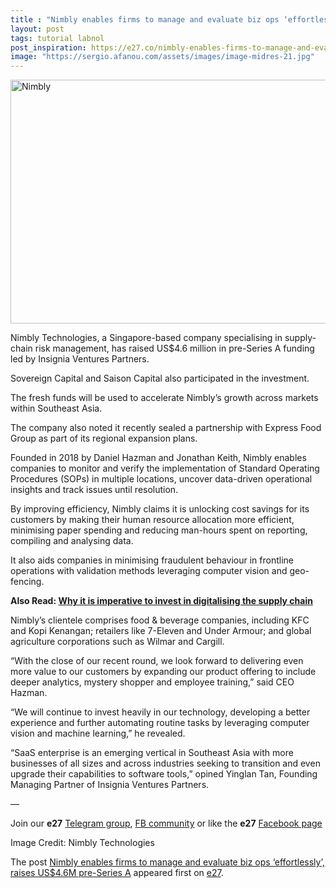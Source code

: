```yaml
---
title : "Nimbly enables firms to manage and evaluate biz ops ‘effortlessly’, raises US$4.6M pre-Series A"
layout: post
tags: tutorial labnol
post_inspiration: https://e27.co/nimbly-enables-firms-to-manage-and-evaluate-biz-ops-effortlessly-raises-us4-6m-pre-series-a-20210330/
image: "https://sergio.afanou.com/assets/images/image-midres-21.jpg"
---
```


<img loading="lazy" class="aligncenter size-full wp-image-412574" src="https://e27.co/wp-content/uploads/2021/03/IMG_4555-1.jpg" alt="Nimbly" width="690" height="390" />
<p>Nimbly Technologies, a Singapore-based company specialising in supply-chain risk management, has raised US$4.6 million in pre-Series A funding led by Insignia Ventures Partners.</p>
<p>Sovereign Capital and Saison Capital also participated in the investment.</p>
<p>The fresh funds will be used to accelerate Nimbly&#8217;s growth across markets within Southeast Asia.</p>
<p>The company also noted it recently sealed a partnership with Express Food Group as part of its regional expansion plans.</p>
<p>Founded in 2018 by Daniel Hazman and Jonathan Keith, Nimbly enables companies to monitor and verify the implementation of Standard Operating Procedures (SOPs) in multiple locations, uncover data-driven operational insights and track issues until resolution.</p>
<p>By improving efficiency, Nimbly claims it is unlocking cost savings for its customers by making their human resource allocation more efficient, minimising paper spending and reducing man-hours spent on reporting, compiling and analysing data.</p>
<p>It also aids companies in minimising fraudulent behaviour in frontline operations with validation methods leveraging computer vision and geo-fencing.</p>
<p><strong>Also Read: <a rel="follow" href="https://e27.co/why-is-it-imperative-to-invest-in-digitalising-the-supply-chain-20201117/">Why it is imperative to invest in digitalising the supply chain</a></strong></p>
<p>Nimbly&#8217;s clientele comprises food &amp; beverage companies, including KFC and Kopi Kenangan; retailers like 7-Eleven and Under Armour; and global agriculture corporations such as Wilmar and Cargill.</p>
<p>“With the close of our recent round, we look forward to delivering even more value to our customers by expanding our product offering to include deeper analytics, mystery shopper and employee training,&#8221; said CEO Hazman.</p>
<p>&#8220;We will continue to invest heavily in our technology, developing a better experience and further automating routine tasks by leveraging computer vision and machine learning,” he revealed.</p>
<p>“SaaS enterprise is an emerging vertical in Southeast Asia with more businesses of all sizes and across industries seeking to transition and even upgrade their capabilities to software tools,” opined Yinglan Tan, Founding Managing Partner of Insignia Ventures Partners.</p>
<p>—</p>
<p data-pm-slice="1 1 []">Join our <strong>e27</strong> <a class="ProsemirrorEditor-link" rel="follow" href="https://t.me/joinchat/HmTbfBcGCZeykhM8NOlQ-g" rel="follow" >Telegram group</a>, <a class="ProsemirrorEditor-link" rel="follow" href="https://www.facebook.com/groups/e27co/permalink/886904662065955/" rel="follow" >FB community</a> or like the <strong>e27</strong> <a class="ProsemirrorEditor-link" rel="follow" href="https://www.facebook.com/e27/?ref=your_pages" rel="follow" >Facebook page</a></p>
<p data-pm-slice="1 1 []">Image Credit: Nimbly Technologies</p>
<p>The post <a rel="nofollow" href="https://e27.co/nimbly-enables-firms-to-manage-and-evaluate-biz-ops-effortlessly-raises-us4-6m-pre-series-a-20210330/">Nimbly enables firms to manage and evaluate biz ops &#8216;effortlessly&#8217;, raises US$4.6M pre-Series A</a> appeared first on <a rel="nofollow" href="https://e27.co">e27</a>.</p>
